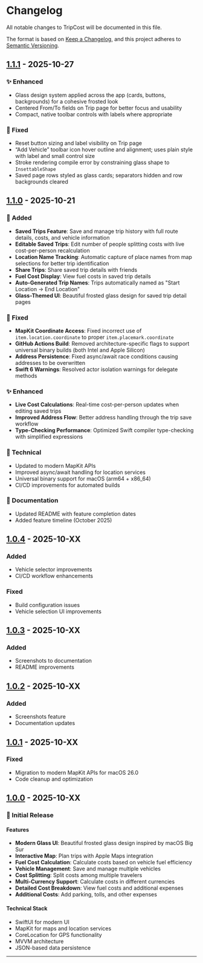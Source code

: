 # Changelog

All notable changes to TripCost will be documented in this file.

The format is based on [Keep a Changelog](https://keepachangelog.com/en/1.0.0/),
and this project adheres to [Semantic Versioning](https://semver.org/spec/v2.0.0.html).

## [1.1.1] - 2025-10-27

### ✨ Enhanced
- Glass design system applied across the app (cards, buttons, backgrounds) for a cohesive frosted look
- Centered From/To fields on Trip page for better focus and usability
- Compact, native toolbar controls with labels where appropriate

### 🐛 Fixed
- Reset button sizing and label visibility on Trip page
- “Add Vehicle” toolbar icon hover outline and alignment; uses plain style with label and small control size
- Stroke rendering compile error by constraining glass shape to `InsettableShape`
- Saved page rows styled as glass cards; separators hidden and row backgrounds cleared

## [1.1.0] - 2025-10-21

### 🎉 Added
- **Saved Trips Feature**: Save and manage trip history with full route details, costs, and vehicle information
- **Editable Saved Trips**: Edit number of people splitting costs with live cost-per-person recalculation
- **Location Name Tracking**: Automatic capture of place names from map selections for better trip identification
- **Share Trips**: Share saved trip details with friends
- **Fuel Cost Display**: View fuel costs in saved trip details
- **Auto-Generated Trip Names**: Trips automatically named as "Start Location → End Location"
- **Glass-Themed UI**: Beautiful frosted glass design for saved trip detail pages

### 🐛 Fixed
- **MapKit Coordinate Access**: Fixed incorrect use of `item.location.coordinate` to proper `item.placemark.coordinate`
- **GitHub Actions Build**: Removed architecture-specific flags to support universal binary builds (both Intel and Apple Silicon)
- **Address Persistence**: Fixed async/await race conditions causing addresses to be overwritten
- **Swift 6 Warnings**: Resolved actor isolation warnings for delegate methods

### ✨ Enhanced
- **Live Cost Calculations**: Real-time cost-per-person updates when editing saved trips
- **Improved Address Flow**: Better address handling through the trip save workflow
- **Type-Checking Performance**: Optimized Swift compiler type-checking with simplified expressions

### 🔧 Technical
- Updated to modern MapKit APIs
- Improved async/await handling for location services
- Universal binary support for macOS (arm64 + x86_64)
- CI/CD improvements for automated builds

### 📝 Documentation
- Updated README with feature completion dates
- Added feature timeline (October 2025)

## [1.0.4] - 2025-10-XX

### Added
- Vehicle selector improvements
- CI/CD workflow enhancements

### Fixed
- Build configuration issues
- Vehicle selection UI improvements

## [1.0.3] - 2025-10-XX

### Added
- Screenshots to documentation
- README improvements

## [1.0.2] - 2025-10-XX

### Added
- Screenshots feature
- Documentation updates

## [1.0.1] - 2025-10-XX

### Fixed
- Migration to modern MapKit APIs for macOS 26.0
- Code cleanup and optimization

## [1.0.0] - 2025-10-XX

### 🎉 Initial Release

#### Features
- **Modern Glass UI**: Beautiful frosted glass design inspired by macOS Big Sur
- **Interactive Map**: Plan trips with Apple Maps integration
- **Fuel Cost Calculation**: Calculate costs based on vehicle fuel efficiency
- **Vehicle Management**: Save and manage multiple vehicles
- **Cost Splitting**: Split costs among multiple travelers
- **Multi-Currency Support**: Calculate costs in different currencies
- **Detailed Cost Breakdown**: View fuel costs and additional expenses
- **Additional Costs**: Add parking, tolls, and other expenses

#### Technical Stack
- SwiftUI for modern UI
- MapKit for maps and location services
- CoreLocation for GPS functionality
- MVVM architecture
- JSON-based data persistence

---

[1.1.1]: https://github.com/SOFTowaha/TripCost/compare/v1.1.0...v1.1.1
[1.1.0]: https://github.com/SOFTowaha/TripCost/compare/v1.0.4...v1.1.0
[1.0.4]: https://github.com/SOFTowaha/TripCost/compare/v1.0.3...v1.0.4
[1.0.3]: https://github.com/SOFTowaha/TripCost/compare/v1.0.2...v1.0.3
[1.0.2]: https://github.com/SOFTowaha/TripCost/compare/v1.0.1...v1.0.2
[1.0.1]: https://github.com/SOFTowaha/TripCost/compare/v1.0.0...v1.0.1
[1.0.0]: https://github.com/SOFTowaha/TripCost/releases/tag/v1.0.0
